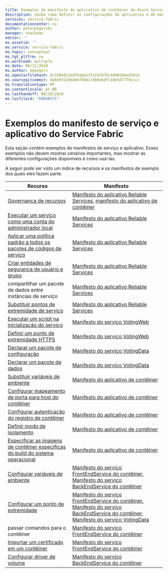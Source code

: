 ```yaml
---
title: Exemplos de manifesto do aplicativo de contêiner do Azure Service Fabric | Microsoft Docs
description: Saiba como definir as configurações do aplicativo e do manifesto do serviço para um aplicativo do Service Fabric.
services: service-fabric
documentationcenter: na
author: peterpogorski
manager: chackdan
editor: ''
ms.assetid: ''
ms.service: service-fabric
ms.topic: conceptual
ms.tgt_pltfrm: na
ms.workload: multiple
ms.date: 06/11/2018
ms.author: pepogors
ms.openlocfilehash: dc3384821ddfba0a137a74297bc44903b6ed5d1d
ms.sourcegitcommit: bb8e9f22db4b6f848c7db0ebdfc10e547779cccc
ms.translationtype: MT
ms.contentlocale: pt-BR
ms.lasthandoff: 08/20/2019
ms.locfileid: "69650571"
---
```

# <a name="service-fabric-application-and-service-manifest-examples"></a>Exemplos do manifesto de serviço e aplicativo do Service Fabric
Esta seção contém exemplos de manifestos de serviço e aplicativo. Esses exemplos não devem mostrar cenários importantes, mas mostrar as diferentes configurações disponíveis e como usá-las. 

A seguir pode ser visto um índice de recursos e os manifestos de exemplo dos quais eles fazem parte.

|Recurso|Manifesto|
|---|---|
|[Governança de recursos](service-fabric-resource-governance.md)|[Manifesto do aplicativo Reliable Services](service-fabric-manifest-example-reliable-services-app.md#application-manifest), [manifesto do aplicativo de contêiner](service-fabric-manifest-example-container-app.md#application-manifest)|
|[Executar um serviço como uma conta do administrador local](service-fabric-application-runas-security.md)|[Manifesto do aplicativo Reliable Services](service-fabric-manifest-example-reliable-services-app.md#application-manifest)|
|[Aplicar uma política padrão a todos os pacotes de códigos de serviço](service-fabric-application-runas-security.md#apply-a-default-policy-to-all-service-code-packages)|[Manifesto do aplicativo Reliable Services](service-fabric-manifest-example-reliable-services-app.md#application-manifest)|
|[Criar entidades de segurança de usuário e grupo](service-fabric-application-runas-security.md)|[Manifesto do aplicativo Reliable Services](service-fabric-manifest-example-reliable-services-app.md#application-manifest)|
|compartilhar um pacote de dados entre instâncias de serviço|[Manifesto do aplicativo Reliable Services](service-fabric-manifest-example-reliable-services-app.md#application-manifest)|
|[Substituir pontos de extremidade de serviço](service-fabric-service-manifest-resources.md#overriding-endpoints-in-servicemanifestxml)|[Manifesto do aplicativo Reliable Services](service-fabric-manifest-example-reliable-services-app.md#application-manifest)|
|[Executar um script na inicialização do serviço](service-fabric-run-script-at-service-startup.md)|[Manifesto do serviço VotingWeb](service-fabric-manifest-example-reliable-services-app.md#votingweb-service-manifest)|
|[Definir um ponto de extremidade HTTPS](service-fabric-tutorial-dotnet-app-enable-https-endpoint.md#define-an-https-endpoint-in-the-service-manifest)|[Manifesto do serviço VotingWeb](service-fabric-manifest-example-reliable-services-app.md#votingweb-service-manifest)|
|[Declarar um pacote de configuração](service-fabric-application-and-service-manifests.md)|[Manifesto do serviço VotingData](service-fabric-manifest-example-reliable-services-app.md#votingdata-service-manifest)|
|[Declarar um pacote de dados](service-fabric-application-and-service-manifests.md)|[Manifesto do serviço VotingData](service-fabric-manifest-example-reliable-services-app.md#votingdata-service-manifest)|
|[Substituir variáveis de ambiente](service-fabric-get-started-containers.md#configure-and-set-environment-variables)|[Manifesto do aplicativo de contêiner](service-fabric-manifest-example-container-app.md#application-manifest)|
|[Configurar mapeamento de porta para host do contêiner](service-fabric-get-started-containers.md#configure-container-port-to-host-port-mapping-and-container-to-container-discovery)| [Manifesto do aplicativo de contêiner](service-fabric-manifest-example-container-app.md#application-manifest)|
|[Configurar autenticação do registro de contêiner](service-fabric-get-started-containers.md#configure-container-repository-authentication)|[Manifesto do aplicativo de contêiner](service-fabric-manifest-example-container-app.md#application-manifest)|
|[Definir modo de isolamento](service-fabric-get-started-containers.md#configure-isolation-mode)|[Manifesto do aplicativo de contêiner](service-fabric-manifest-example-container-app.md#application-manifest)|
|[Especificar as imagens de contêiner específicas do build do sistema operacional](service-fabric-get-started-containers.md#specify-os-build-specific-container-images)|[Manifesto do aplicativo de contêiner](service-fabric-manifest-example-container-app.md#application-manifest)|
|[Configurar variáveis de ambiente](service-fabric-get-started-containers.md#configure-and-set-environment-variables)|[Manifesto do serviço FrontEndService do contêiner](service-fabric-manifest-example-container-app.md#frontendservice-service-manifest), [Manifesto do serviço BackEndService do contêiner](service-fabric-manifest-example-container-app.md#backendservice-service-manifest)|
|[Configurar um ponto de extremidade](service-fabric-get-started-containers.md#configure-communication)|[Manifesto do serviço FrontEndService do contêiner](service-fabric-manifest-example-container-app.md#frontendservice-service-manifest), [Manifesto do serviço BackEndService do contêiner](service-fabric-manifest-example-container-app.md#backendservice-service-manifest), [Manifesto do serviço VotingData](service-fabric-manifest-example-reliable-services-app.md#votingdata-service-manifest)|
|passar comandos para o contêiner|[Manifesto do serviço FrontEndService do contêiner](service-fabric-manifest-example-container-app.md#frontendservice-service-manifest)|
|[Importar um certificado em um contêiner](service-fabric-securing-containers.md)|[Manifesto do serviço FrontEndService do contêiner](service-fabric-manifest-example-container-app.md#frontendservice-service-manifest)|
|[Configurar driver de volume](service-fabric-containers-volume-logging-drivers.md)|[Manifesto do serviço BackEndService do contêiner](service-fabric-manifest-example-container-app.md#backendservice-service-manifest)|

